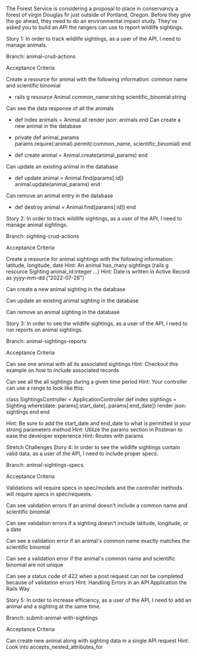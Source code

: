 The Forest Service is considering a proposal to place in conservancy a forest of virgin Douglas fir just outside of Portland, Oregon. Before they give the go ahead, they need to do an environmental impact study. They've asked you to build an API the rangers can use to report wildlife sightings.

Story 1: In order to track wildlife sightings, as a user of the API, I need to manage animals.

Branch: animal-crud-actions

Acceptance Criteria

Create a resource for animal with the following information: common name and scientific binomial
- rails g resource Animal common_name:string scientific_binomial:string

Can see the data response of all the animals
- def index
        animals = Animal.all
        render json: animals
    end
Can create a new animal in the database
- private 
    def animal_params
        params.require(:animal).permit(:common_name, scientific_binomial)
    end

- def create
         animal = Animal.create(animal_params)
    end

Can update an existing animal in the database
- def update
        animal = Animal.find(params[:id])
        animal.update(animal_params)
    end

Can remove an animal entry in the database
- def destroy
        animal = Animal.find(params[:id])
    end

Story 2: In order to track wildlife sightings, as a user of the API, I need to manage animal sightings.

Branch: sighting-crud-actions

Acceptance Criteria

Create a resource for animal sightings with the following information: latitude, longitude, date
Hint: An animal has_many sightings (rails g resource Sighting animal_id:integer ...)
Hint: Date is written in Active Record as yyyy-mm-dd (“2022-07-28")

Can create a new animal sighting in the database

Can update an existing animal sighting in the database

Can remove an animal sighting in the database

Story 3: In order to see the wildlife sightings, as a user of the API, I need to run reports on animal sightings.

Branch: animal-sightings-reports

Acceptance Criteria

Can see one animal with all its associated sightings
Hint: Checkout this example on how to include associated records

Can see all the all sightings during a given time period
Hint: Your controller can use a range to look like this:

class SightingsController < ApplicationController
  def index
    sightings = Sighting.where(date: params[:start_date]..params[:end_date])
    render json: sightings
  end
end

Hint: Be sure to add the start_date and end_date to what is permitted in your strong parameters method
Hint: Utilize the params section in Postman to ease the developer experience
Hint: Routes with params

Stretch Challenges
Story 4: In order to see the wildlife sightings contain valid data, as a user of the API, I need to include proper specs.

Branch: animal-sightings-specs

Acceptance Criteria

Validations will require specs in spec/models and the controller methods will require specs in spec/requests.

Can see validation errors if an animal doesn't include a common name and scientific binomial

Can see validation errors if a sighting doesn't include latitude, longitude, or a date

Can see a validation error if an animal's common name exactly matches the scientific binomial

Can see a validation error if the animal's common name and scientific binomial are not unique

Can see a status code of 422 when a post request can not be completed because of validation errors
Hint: Handling Errors in an API Application the Rails Way

Story 5: In order to increase efficiency, as a user of the API, I need to add an animal and a sighting at the same time.

Branch: submit-animal-with-sightings

Acceptance Criteria

Can create new animal along with sighting data in a single API request
Hint: Look into accepts_nested_attributes_for
